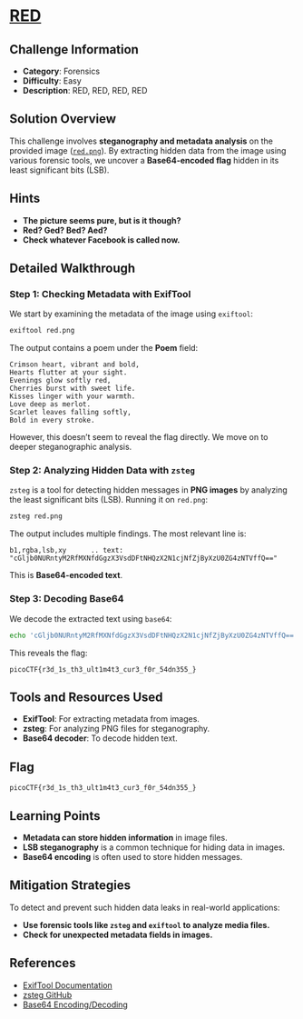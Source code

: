 # [RED](https://play.picoctf.org/practice/challenge/460)

## Challenge Information

- **Category**: Forensics
- **Difficulty**: Easy
- **Description**: RED, RED, RED, RED

## Solution Overview

This challenge involves **steganography and metadata analysis** on the provided image ([`red.png`](https://challenge-files.picoctf.net/c_verbal_sleep/831307718b34193b288dde31e557484876fb84978b5818e2627e453a54aa9ba6/red.png)). By extracting hidden data from the image using various forensic tools, we uncover a **Base64-encoded flag** hidden in its least significant bits (LSB).

## Hints

  - **The picture seems pure, but is it though?**
  - **Red? Ged? Bed? Aed?**
  - **Check whatever Facebook is called now.**

## Detailed Walkthrough

### Step 1: Checking Metadata with ExifTool

We start by examining the metadata of the image using `exiftool`:

```bash
exiftool red.png
```

The output contains a poem under the **Poem** field:

```
Crimson heart, vibrant and bold,
Hearts flutter at your sight.
Evenings glow softly red,
Cherries burst with sweet life.
Kisses linger with your warmth.
Love deep as merlot.
Scarlet leaves falling softly,
Bold in every stroke.
```

However, this doesn’t seem to reveal the flag directly. We move on to deeper steganographic analysis.

### Step 2: Analyzing Hidden Data with `zsteg`

`zsteg` is a tool for detecting hidden messages in **PNG images** by analyzing the least significant bits (LSB). Running it on `red.png`:

```bash
zsteg red.png
```

The output includes multiple findings. The most relevant line is:

```
b1,rgba,lsb,xy      .. text: "cGljb0NURntyM2RfMXNfdGgzX3VsdDFtNHQzX2N1cjNfZjByXzU0ZG4zNTVffQ=="
```

This is **Base64-encoded text**.

### Step 3: Decoding Base64

We decode the extracted text using `base64`:

```bash
echo 'cGljb0NURntyM2RfMXNfdGgzX3VsdDFtNHQzX2N1cjNfZjByXzU0ZG4zNTVffQ==' | base64 -d
```

This reveals the flag:

```
picoCTF{r3d_1s_th3_ult1m4t3_cur3_f0r_54dn355_}
```

## Tools and Resources Used

- **ExifTool**: For extracting metadata from images.
- **zsteg**: For analyzing PNG files for steganography.
- **Base64 decoder**: To decode hidden text.

## Flag

```
picoCTF{r3d_1s_th3_ult1m4t3_cur3_f0r_54dn355_}
```

## Learning Points

- **Metadata can store hidden information** in image files.
- **LSB steganography** is a common technique for hiding data in images.
- **Base64 encoding** is often used to store hidden messages.

## Mitigation Strategies

To detect and prevent such hidden data leaks in real-world applications:

- **Use forensic tools like `zsteg` and `exiftool` to analyze media files.**
- **Check for unexpected metadata fields in images.**

## References

- [ExifTool Documentation](https://exiftool.org/)
- [zsteg GitHub](https://github.com/zed-0xff/zsteg)
- [Base64 Encoding/Decoding](https://www.base64decode.org/)